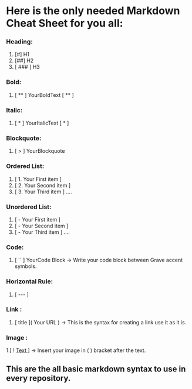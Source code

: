 # Here is the only needed Markdown Cheat Sheet for you all:


 ### Heading:
 1. [#] H1
 2. [##] H2
 3. [ ### ] H3

### Bold:
1. [ ** ] YourBoldText [ ** ]

### Italic:
1. [ * ] YourItalicText [ * ]

### Blockquote:
1. [ > ] YourBlockquote

### Ordered List: 
1. [ 1. Your First item ]
2. [ 2. Your Second item ]
3. [ 3. Your Third item ] ....

### Unordered List:
1. [ - Your First item ]
2. [ - Your Second item ]
3. [ - Your Third item ] ....

### Code:
1. [ `` ] YourCode Block -> Write your code block between Grave accent symbols.

### Horizontal Rule:
1. [ --- ]

### Link : 
1. [ title ]( Your URL ) -> This is the syntax for creating a link use it as it is.

### Image : 
1.[ ! [ Text ](  ) ]  -> Insert your image in ( ) bracket after the text.

## This are the all basic markdown syntax to use in every repository.
